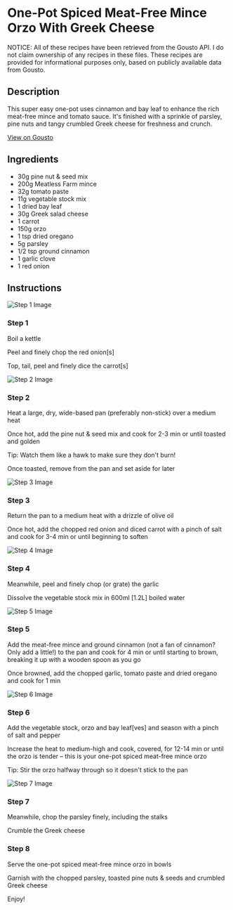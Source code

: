 # One-Pot Spiced Meat-Free Mince Orzo With Greek Cheese

NOTICE: All of these recipes have been retrieved from the Gousto API. I do not claim ownership of any recipes in these files. These recipes are provided for informational purposes only, based on publicly available data from Gousto.

## Description

This super easy one-pot uses cinnamon and bay leaf to enhance the rich meat-free mince and tomato sauce. It's finished with a sprinkle of parsley, pine nuts and tangy crumbled Greek cheese for freshness and crunch.

[View on Gousto](https://www.gousto.co.uk/recipes/cookbook/spiced-meat-free-mince-feta-orzo-one-pot)

## Ingredients

- 30g pine nut & seed mix
- 200g Meatless Farm mince
- 32g tomato paste
- 11g vegetable stock mix
- 1 dried bay leaf
- 30g Greek salad cheese
- 1 carrot
- 150g orzo
- 1 tsp dried oregano
- 5g parsley
- 1/2 tsp ground cinnamon
- 1 garlic clove
- 1 red onion

## Instructions

![Step 1 Image](https://production-media.gousto.co.uk/cms/recipe-step-image/step-1-copy-1623678008069-x200.jpg)

### Step 1

Boil a kettle

Peel and finely chop the red onion<span class="text-danger">[s]</span>

Top, tail, peel and finely dice the carrot<span class="text-danger">[s]</span>

![Step 2 Image](https://production-media.gousto.co.uk/cms/recipe-step-image/step-2-copy-1623678012573-x200.jpg)

### Step 2

Heat a large, dry, wide-based pan (preferably non-stick) over a medium heat

Once hot, add the pine nut & seed mix and cook for 2-3 min or until toasted and golden

Tip: Watch them like a hawk to make sure they don't burn!

Once toasted, remove from the pan and set aside for later

![Step 3 Image](https://production-media.gousto.co.uk/cms/recipe-step-image/step-3-copy-1623678021757-x200.jpg)

### Step 3

Return the pan to a medium heat with a drizzle of olive oil

Once hot, add the chopped red onion and diced carrot with a pinch of salt and cook for 3-4 min or until beginning to soften

![Step 4 Image](https://production-media.gousto.co.uk/cms/recipe-step-image/step-4-copy-1623678030857-x200.jpg)

### Step 4

Meanwhile, peel and finely chop (or grate) the garlic

Dissolve the vegetable stock mix in 600ml <span class="text-danger">[1.2L]</span> boiled water

![Step 5 Image](https://production-media.gousto.co.uk/cms/recipe-step-image/step-5-copy-1623678039121-x200.jpg)

### Step 5

Add the meat-free mince and ground cinnamon (not a fan of cinnamon? Only add a little!) to the pan and cook for 4 min or until starting to brown, breaking it up with a wooden spoon as you go

Once browned, add the chopped garlic, tomato paste and dried oregano and cook for 1 min

![Step 6 Image](https://production-media.gousto.co.uk/cms/recipe-step-image/step-6-copy-1623678051664-x200.jpg)

### Step 6

Add the vegetable stock, orzo and bay leaf<span class="text-danger">[ves]</span> and season with a pinch of salt and pepper

Increase the heat to medium-high and cook, covered, for 12-14 min or until the orzo is tender – this is your one-pot spiced meat-free mince orzo

Tip: Stir the orzo halfway through so it doesn't stick to the pan

![Step 7 Image](https://production-media.gousto.co.uk/cms/recipe-step-image/step-7-copy-1623678060454-x200.jpg)

### Step 7

Meanwhile, chop the parsley finely, including the stalks

Crumble the Greek cheese

### Step 8

Serve the one-pot spiced meat-free mince orzo in bowls

Garnish with the chopped parsley, toasted pine nuts & seeds and crumbled Greek cheese

Enjoy!

